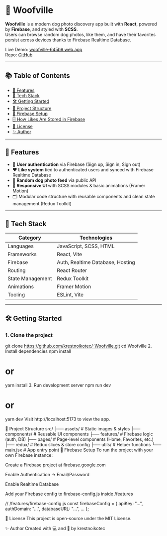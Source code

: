 # 🐶 Woofville

**Woofville** is a modern dog photo discovery app built with **React**, powered by **Firebase**, and styled with **SCSS**.  
Users can browse random dog photos, like them, and have their favorites persist across devices thanks to Firebase Realtime Database.

Live Demo: [woofville-645b9.web.app](https://woofville-645b9.web.app)  
Repo: [GitHub](https://github.com/krestnoikotec/-Woofville)

---

## 📚 Table of Contents

- [🚀 Features](#-features)
- [🧠 Tech Stack](#-tech-stack)
- [🛠️ Getting Started](#️-getting-started)
- [📁 Project Structure](#-project-structure)
- [🔗 Firebase Setup](#-firebase-setup)
- [🗄️ How Likes Are Stored in Firebase](#️-how-likes-are-stored-in-firebase)
- [📜 License](#-license)
- [✨ Author](#-author)

---

## 🚀 Features

- 🔐 **User authentication** via Firebase (Sign up, Sign in, Sign out)
- ❤️ **Like system** tied to authenticated users and synced with Firebase Realtime Database
- 🐾 **Random dog photo feed** via public API
- 📱 **Responsive UI** with SCSS modules & basic animations (Framer Motion)
- 🗂️ Modular code structure with reusable components and clean state management (Redux Toolkit)

---

## 🧠 Tech Stack

| Category         | Technologies                                 |
|------------------|----------------------------------------------|
| Languages        | JavaScript, SCSS, HTML                       |
| Frameworks       | React, Vite                                  |
| Firebase         | Auth, Realtime Database, Hosting             |
| Routing          | React Router                                 |
| State Management | Redux Toolkit                                |
| Animations       | Framer Motion                                |
| Tooling          | ESLint, Vite                                 |

---

## 🛠️ Getting Started

### 1. Clone the project
git clone https://github.com/krestnoikotec/-Woofville.git
cd Woofville
2. Install dependencies
npm install
# or
yarn install
3. Run development server
npm run dev
# or
yarn dev
Visit http://localhost:5173 to view the app.

📁 Project Structure
src/
├── assets/            # Static images & styles
├── components/        # Reusable UI components
├── features/          # Firebase logic (auth, DB)
├── pages/             # Page-level components (Home, Favorites, etc.)
├── redux/             # Redux slices & store config
├── utils/             # Helper functions
└── main.jsx           # App entry point
🔗 Firebase Setup
To run the project with your own Firebase instance:

Create a Firebase project at firebase.google.com

Enable Authentication → Email/Password

Enable Realtime Database

Add your Firebase config to firebase-config.js inside /features

// /features/firebase-config.js
const firebaseConfig = {
  apiKey: "...",
  authDomain: "...",
  databaseURL: "...",
  ...
};

📜 License
This project is open-source under the MIT License.

✨ Author
Created with 💻 and 🐶 by krestnoikotec

